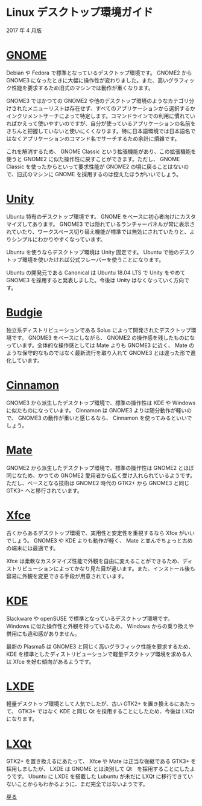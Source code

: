 # Linux デスクトップ環境ガイド

2017 年 4 月版

# [GNOME](https://www.gnome.org/)

Debian や Fedora で標準となっているデスクトップ環境です。 GNOME2 から GNOME3 になったときに大幅に操作性が変わりました。また、高いグラフィック性能を要求するため旧式のマシンでは動作が重くなります。

GNOME3 ではかつての GNOME2 や他のデスクトップ環境のようなカテゴリ分けされたメニューリストは存在せず、すべてのアプリケーションから選択するかインクリメントサーチによって特定します。コマンドラインでの利用に慣れていればかえって使いやすいのですが、自分が使っているアプリケーションの名前をきちんと把握していないと使いにくくなります。特に日本語環境では日本語名ではなくアプリケーションのコマンド名でサーチするため余計に煩雑です。

これを解消するため、 GNOME Classic という拡張機能があり、この拡張機能を使うと GNOME2 に似た操作性に戻すことができます。ただし、 GNOME Classic を使ったからといって要求性能が GNOME2 の頃に戻ることはないので、旧式のマシンに GNOME を採用するのは控えたほうがいいでしょう。

# [Unity](https://unity.ubuntu.com/)

Ubuntu 特有のデスクトップ環境です。 GNOME をベースに初心者向けにカスタマイズしてあります。 GNOME3 では隠れているランチャーパネルが常に表示されていたり、ワークスペース切り替え機能が標準では無効にされていたりと、よりシンプルにわかりやすくなっています。

Ubuntu を使うならデスクトップ環境は Unity 固定です。 Ubuntu で他のデスクトップ環境を使いたければ公式フレーバーを使うことになります。

Ubuntu の開発元である Canonical は Ubuntu 18.04 LTS で Unity をやめて GNOME3 を採用すると発表しました。今後は Unity はなくなっていく方向です。

# [Budgie](https://solus-project.com/budgie/)

独立系ディストリビューションである Solus によって開発されたデスクトップ環境です。 GNOME3 をベースにしながら、 GNOME2 の操作感を残したものになっています。全体的な操作感としては Mate よりも GNOME3 に近く、 Mate のような保守的なものではなく最新流行を取り入れて GNOME3 とは違った形で進化しています。

# [Cinnamon](https://cinnamon-spices.linuxmint.com/)

GNOME3 から派生したデスクトップ環境で、標準の操作性は KDE や Windows に似たものになっています。 Cinnamon は GNOME3 よりは随分動作が軽いので、 GNOME3 の動作が重いと感じるなら、 Cinnamon を使ってみるといいでしょう。

# [Mate](https://mate-desktop.org/)

GNOME2 から派生したデスクトップ環境で、標準の操作性は GNOME2 とほぼ同じなため、かつての GNOME2 愛用者から広く受け入れられているようです。ただし、ベースとなる技術は GNOME2 時代の GTK2+ から GNOME3 と同じ GTK3+ へと移行されています。

# [Xfce](https://xfce.org/)

古くからあるデスクトップ環境で、実用性と安定性を重視するなら Xfce がいいでしょう。 GNOME3 や KDE よりも動作が軽く、 Mate と並んでちょっと古めの端末には最適です。

Xfce は柔軟なカスタマイズ性能で外観を自由に変えることができるため、ディストリビューションによってかなり見た目が違います。また、インストール後も容易に外観を変更できる手段が用意されています。

# [KDE](https://www.kde.org/)

Slackware や openSUSE で標準となっているデスクトップ環境です。 Windows に似た操作性と外観を持っているため、 Windows からの乗り換えや併用にも違和感がありません。

最新の Plasma5 は GNOME3 と同じく高いグラフィック性能を要求するため、 KDE を標準としたディストリビューションで軽量デスクトップ環境を求める人は Xfce を好む傾向があるようです。

# [LXDE](http://lxde.org/)

軽量デスクトップ環境として人気でしたが、古い GTK2+ を置き換えるにあたって、 GTK3+ ではなく KDE と同じ Qt を採用することにしたため、今後は LXQt になります。

# [LXQt](http://lxqt.org/)

GTK2+ を置き換えるにあたって、 Xfce や Mate は正当な後継である GTK3+ を採用しましたが、 LXDE は GNOME とは決別して Qt　を採用することにしたようです。 Ubuntu に LXDE を搭載した Lubuntu が未だに LXQt に移行できていないことからもわかるように、まだ完全ではないようです。

[戻る](readme.md)
